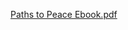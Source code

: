 [Paths to Peace Ebook.pdf](https://github.com/louisglee/Paths-to-Peace/files/6864664/Paths.to.Peace.Ebook.pdf)
